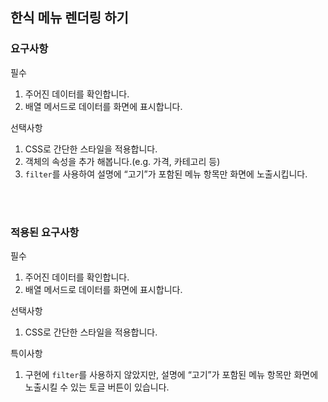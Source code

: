 ## 한식 메뉴 렌더링 하기

### 요구사항
필수
1. 주어진 데이터를 확인합니다.
2. 배열 메서드로 데이터를 화면에 표시합니다.
   
선택사항
1. CSS로 간단한 스타일을 적용합니다.
2. 객체의 속성을 추가 해봅니다.(e.g. 가격, 카테고리 등)
3. `filter`를 사용하여 설명에 “고기”가 포함된 메뉴 항목만 화면에 노출시킵니다.

<br><br>

### 적용된 요구사항
필수
1. 주어진 데이터를 확인합니다.
2. 배열 메서드로 데이터를 화면에 표시합니다.

선택사항
1. CSS로 간단한 스타일을 적용합니다.

특이사항
1. 구현에 `filter`를 사용하지 않았지만, 설명에 “고기”가 포함된 메뉴 항목만 화면에 노출시킬 수 있는 토글 버튼이 있습니다.

